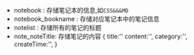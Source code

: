 - notebook  : 存储笔记本的信息,如`CSS&&&MD`
- notebook_bookname : 存储对应笔记本中的笔记信息
- notelist : 存储所有的笔记的标题
- note_noteTitle: 存储笔记的内容
{
	title:''
	content:'',
	category:'',
	createTime:'',
}